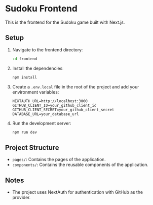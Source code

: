 
# Sudoku Frontend

This is the frontend for the Sudoku game built with Next.js.

## Setup

1. Navigate to the frontend directory:
   ```sh
   cd frontend
   ```

2. Install the dependencies:
   ```sh
   npm install
   ```

3. Create a `.env.local` file in the root of the project and add your environment variables:
   ```
   NEXTAUTH_URL=http://localhost:3000
   GITHUB_CLIENT_ID=your_github_client_id
   GITHUB_CLIENT_SECRET=your_github_client_secret
   DATABASE_URL=your_database_url
   ```

4. Run the development server:
   ```sh
   npm run dev
   ```

## Project Structure

- `pages/`: Contains the pages of the application.
- `components/`: Contains the reusable components of the application.

## Notes

- The project uses NextAuth for authentication with GitHub as the provider.
